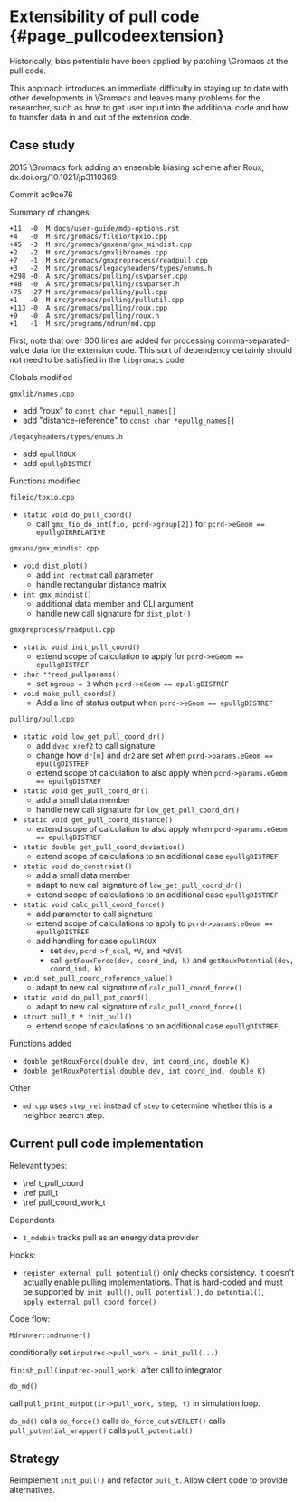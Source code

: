 Extensibility of pull code {#page_pullcodeextension}
==========================

Historically, bias potentials have been applied by patching \Gromacs at the pull code.

This approach introduces an immediate difficulty in staying up to date with other
developments in \Gromacs and leaves many problems for the researcher, such as how to
get user input into the additional code and how to transfer data in and out of the
extension code.

Case study
----------

2015 \Gromacs fork adding an ensemble biasing scheme after Roux, dx.doi.org/10.1021/jp3110369

Commit ac9ce76

Summary of changes:

    +11  -0  M docs/user-guide/mdp-options.rst
    +4   -0  M src/gromacs/fileio/tpxio.cpp
    +45  -3  M src/gromacs/gmxana/gmx_mindist.cpp
    +2   -2  M src/gromacs/gmxlib/names.cpp
    +7   -1  M src/gromacs/gmxpreprocess/readpull.cpp
    +3   -2  M src/gromacs/legacyheaders/types/enums.h
    +298 -0  A src/gromacs/pulling/csvparser.cpp
    +48  -0  A src/gromacs/pulling/csvparser.h
    +75  -27 M src/gromacs/pulling/pull.cpp
    +1   -0  M src/gromacs/pulling/pullutil.cpp
    +113 -0  A src/gromacs/pulling/roux.cpp
    +9   -0  A src/gromacs/pulling/roux.h
    +1   -1  M src/programs/mdrun/md.cpp

First, note that over 300 lines are added for processing comma-separated-value data for the extension code.
This sort of dependency certainly should not need to be satisfied in the `libgromacs` code.

Globals modified

`gmxlib/names.cpp`

* add "roux" to `const char *epull_names[]`
* add "distance-reference" to `const char *epullg_names[]`

`/legacyheaders/types/enums.h`

* add `epullROUX`
* add `epullgDISTREF`

Functions modified

`fileio/tpxio.cpp`

* `static void do_pull_coord()`
  * call `gmx_fio_do_int(fio, pcrd->group[2])` for `pcrd->eGeom == epullgDIRRELATIVE`

`gmxana/gmx_mindist.cpp`

* `void dist_plot()`
  * add `int rectmat` call parameter
  * handle rectangular distance matrix
* `int gmx_mindist()`
  * additional data member and CLI argument
  * handle new call signature for `dist_plot()`

`gmxpreprocess/readpull.cpp`

* `static void init_pull_coord()`
  * extend scope of calculation to apply for `pcrd->eGeom == epullgDISTREF`
* `char **read_pullparams()`
  * set `ngroup = 3` when `pcrd->eGeom == epullgDISTREF`
* `void make_pull_coords()`
  * Add a line of status output when `pcrd->eGeom == epullgDISTREF`

`pulling/pull.cpp`

* `static void low_get_pull_coord_dr()`
  * add `dvec xref2` to call signature
  * change how `dr[m]` and `dr2` are set when `pcrd->params.eGeom == epullgDISTREF`
  * extend scope of calculation to also apply when `pcrd->params.eGeom == epullgDISTREF`
* `static void get_pull_coord_dr()`
  * add a small data member
  * handle new call signature for `low_get_pull_coord_dr()`
* `static void get_pull_coord_distance()`
  * extend scope of calculation to also apply when `pcrd->params.eGeom == epullgDISTREF`
* `static double get_pull_coord_deviation()`
  * extend scope of calculations to an additional case `epullgDISTREF`
* `static void do_constraint()`
  * add a small data member
  * adapt to new call signature of `low_get_pull_coord_dr()`
  * extend scope of calculations to an additional case `epullgDISTREF`
* `static void calc_pull_coord_force()`
  * add parameter to call signature
  * extend scope of calculations to apply to `pcrd->params.eGeom == epullgDISTREF`
  * add handling for case `epullROUX`
    * set `dev`, `pcrd->f_scal`, `*V`, and `*dVdl`
    * call `getRouxForce(dev, coord_ind, k)` and `getRouxPotential(dev, coord_ind, k)`
* `void set_pull_coord_reference_value()`
  * adapt to new call signature of `calc_pull_coord_force()`
* `static void do_pull_pot_coord()`
  * adapt to new call signature of `calc_pull_coord_force()`
* `struct pull_t * init_pull()`
  * extend scope of calculations to an additional case `epullgDISTREF`
  
Functions added

* `double getRouxForce(double dev, int coord_ind, double K)`
* `double getRouxPotential(double dev, int coord_ind, double K)`

Other

* `md.cpp` uses `step_rel` instead of `step` to determine whether this is a neighbor search step.


Current pull code implementation
--------------------------------

Relevant types:

* \ref t_pull_coord
* \ref pull_t
* \ref pull_coord_work_t

Dependents

* `t_mdebin` tracks pull as an energy data provider

Hooks:

* `register_external_pull_potential()` only checks consistency. It doesn't actually enable pulling implementations.
  That is hard-coded and must be supported by `init_pull()`, `pull_potential()`, `do_potential()`, `apply_external_pull_coord_force()`
  
Code flow:

`Mdrunner::mdrunner()`

conditionally set `inputrec->pull_work = init_pull(...)`

`finish_pull(inputrec->pull_work)` after call to integrator

`do_md()`

call `pull_print_output(ir->pull_work, step, t)` in simulation loop.

`do_md()` calls `do_force()` calls `do_force_cutsVERLET()` calls `pull_potential_wrapper()` calls `pull_potential()`


Strategy
--------

Reimplement `init_pull()` and refactor `pull_t`. Allow client code to provide alternatives.
